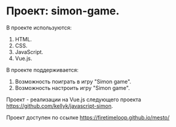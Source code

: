 # Проект: simon-game.

В проекте используются:
1. HTML.
2. CSS.
3. JavaScript.
4. Vue.js.

В проекте поддерживается:
1. Возможность поиграть в игру "Simon game".
2. Возможность настроить игру "Simon game".

Проект - реализации на Vue.js следующего проекта https://github.com/kellyk/javascript-simon.

Проект доступен по ссылке https://firetimeloop.github.io/mesto/
